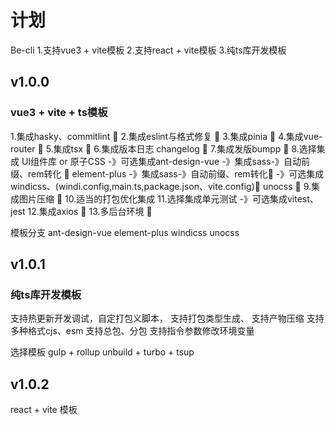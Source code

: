 # 计划
Be-cli
1.支持vue3 + vite模板
2.支持react + vite模板
3.纯ts库开发模板

## v1.0.0
### vue3 + vite + ts模板
1.集成hasky、commitlint 🐶
2.集成eslint与格式修复 🐶
3.集成pinia 🐶
4.集成vue-router 🐶
5.集成tsx 🐶
6.集成版本日志 changelog 🐶
7.集成发版bumpp 🐶
8.选择集成 UI组件库 or 原子CSS
-》可选集成ant-design-vue -》集成sass-》自动前缀、rem转化 🐶
element-plus -》集成sass-》自动前缀、rem转化🐶
-》可选集成windicss、(windi.config,main.ts,package.json、vite.config)🐶
unocss 🐶
9.集成图片压缩 🐶
10.适当的打包优化集成
11.选择集成单元测试
-》可选集成vitest、
jest
12.集成axios 🐶
13.多后台环境 🐶

模板分支 
ant-design-vue
element-plus
windicss
unocss


## v1.0.1
### 纯ts库开发模板
支持热更新开发调试，自定打包义脚本，
支持打包类型生成、
支持产物压缩
支持多种格式cjs、esm
支持总包、分包
支持指令参数修改环境变量

选择模板
gulp + rollup
unbuild + turbo + tsup


## v1.0.2
react + vite 模板
